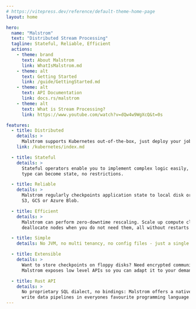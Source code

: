 ```yaml
---
# https://vitepress.dev/reference/default-theme-home-page
layout: home

hero:
  name: "Malstrom"
  text: "Distributed Stream Processing"
  tagline: Stateful, Reliable, Efficient
  actions:
    - theme: brand
      text: About Malstrom
      link: WhatIsMalstrom.md
    - theme: alt
      text: Getting Started
      link: /guide/GettingStarted.md
    - theme: alt
      text: API Documentation
      link: docs.rs/malstrom
    - theme: alt
      text: What is Stream Processing?
      link: https://www.youtube.com/watch?v=dQw4w9WgXcQ&t=0s

features:
  - title: Distributed
    details: >
      Malstrom supports Kubernetes out-of-the-box, just deploy your job as a CRD and you are done!
    link: /kubernetes/index.md

  - title: Stateful
    details: > 
      Stateful operators enable you to implement complex logic easily, every serializable
      type can become state, no restrictions.

  - title: Reliable
    details: >
      Malstrom regularly checkpoints application state to local disk or a cloud storage like
      S3, GCS or Azure Blob.

  - title: Efficient
    details: >
      Malstrom can perform zero-downtime rescaling. Scale up compute clusters when demand rises,
      deallocate nodes when you do not need them, all without restarts or downtime.

  - title: Simple
    details: No JVM, no multi tenancy, no config files - just a single binary, compile and run!

  - title: Extensible
    details: >
      Want to store checkpoints on floppy disks? Need encrypted communication? You can!
      Malstrom exposes low level APIs so you can adapt it to your demands.

  - title: Rust API
    details: >
      No proprietary SQL dialect, no bindings: Malstrom offers a native Rust API, finally
      write data pipelines in everyones favourite programming language.
---
```

